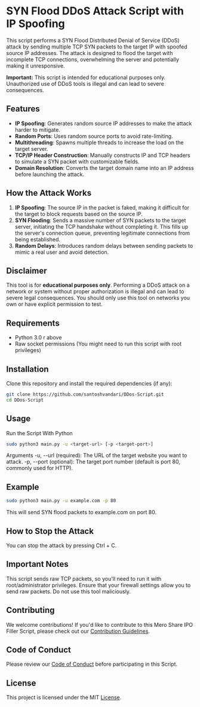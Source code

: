 # SYN Flood DDoS Attack Script with IP Spoofing

This script performs a SYN Flood Distributed Denial of Service (DDoS) attack by sending multiple TCP SYN packets to the target IP with spoofed source IP addresses. The attack is designed to flood the target with incomplete TCP connections, overwhelming the server and potentially making it unresponsive.

**Important:** This script is intended for educational purposes only. Unauthorized use of DDoS tools is illegal and can lead to severe consequences.

## Features

- **IP Spoofing**: Generates random source IP addresses to make the attack harder to mitigate.
- **Random Ports**: Uses random source ports to avoid rate-limiting.
- **Multithreading**: Spawns multiple threads to increase the load on the target server.
- **TCP/IP Header Construction**: Manually constructs IP and TCP headers to simulate a SYN packet with customizable fields.
- **Domain Resolution**: Converts the target domain name into an IP address before launching the attack.

## How the Attack Works

1. **IP Spoofing**: The source IP in the packet is faked, making it difficult for the target to block requests based on the source IP.
2. **SYN Flooding**: Sends a massive number of SYN packets to the target server, initiating the TCP handshake without completing it. This fills up the server's connection queue, preventing legitimate connections from being established.
3. **Random Delays**: Introduces random delays between sending packets to mimic a real user and avoid detection.

## Disclaimer

This tool is for **educational purposes only**. Performing a DDoS attack on a network or system without proper authorization is illegal and can lead to severe legal consequences. You should only use this tool on networks you own or have explicit permission to test.

## Requirements

- Python 3.0 r above
- Raw socket permissions (You might need to run this script with root privileges)
  
## Installation

Clone this repository and install the required dependencies (if any):

```bash
git clone https://github.com/santoshvandari/DDos-Script.git
cd DDos-Script
```

## Usage

Run the Script With Python

```bash
sudo python3 main.py -u <target-url> [-p <target-port>]
```
Arguments
-u, --url (required): The URL of the target website you want to attack.
-p, --port (optional): The target port number (default is port 80, commonly used for HTTP).

## Example
```bash
sudo python3 main.py -u example.com -p 80
```
This will send SYN flood packets to example.com on port 80.

## How to Stop the Attack
You can stop the attack by pressing Ctrl + C.

## Important Notes
This script sends raw TCP packets, so you'll need to run it with root/administrator privileges.
Ensure that your firewall settings allow you to send raw packets.
Do not use this tool maliciously.


## Contributing
We welcome contributions! If you'd like to contribute to this Mero Share IPO Filler Script, please check out our [Contribution Guidelines](Contribution.md).

## Code of Conduct
Please review our [Code of Conduct](CodeOfConduct.md) before participating in this Script.

## License
This project is licensed under the MIT [License](LICENSE).




